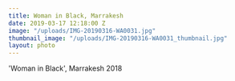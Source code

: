```yaml
---
title: Woman in Black, Marrakesh
date: 2019-03-17 12:18:00 Z
image: "/uploads/IMG-20190316-WA0031.jpg"
thumbnail_image: "/uploads/IMG-20190316-WA0031_thumbnail.jpg"
layout: photo
---
```


'Woman in Black', Marrakesh 2018